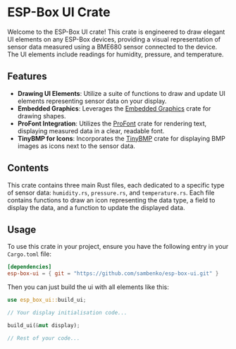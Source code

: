 # ESP-Box UI Crate

Welcome to the ESP-Box UI crate! This crate is engineered to draw elegant UI elements on any ESP-Box devices, providing a visual representation of sensor data measured using a BME680 sensor connected to the device. The UI elements include readings for humidity, pressure, and temperature. 

## Features

- **Drawing UI Elements**: Utilize a suite of functions to draw and update UI elements representing sensor data on your display.
- **Embedded Graphics**: Leverages the [Embedded Graphics](https://github.com/embedded-graphics/embedded-graphics) crate for drawing shapes.
- **ProFont Integration**: Utilizes the [ProFont](https://github.com/wezm/profont) crate for rendering text, displaying measured data in a clear, readable font.
- **TinyBMP for Icons**: Incorporates the [TinyBMP](https://github.com/embedded-graphics/tinybmp) crate for displaying BMP images as icons next to the sensor data.

## Contents

This crate contains three main Rust files, each dedicated to a specific type of sensor data: `humidity.rs`, `pressure.rs`, and `temperature.rs`. Each file contains functions to draw an icon representing the data type, a field to display the data, and a function to update the displayed data.

## Usage

To use this crate in your project, ensure you have the following entry in your `Cargo.toml` file:

```toml
[dependencies]
esp-box-ui = { git = "https://github.com/sambenko/esp-box-ui.git" }
```
Then you can just build the ui with all elements like this:

```rust
use esp_box_ui::build_ui;

// Your display initialisation code...

build_ui(&mut display);

// Rest of your code...
```


